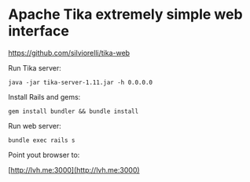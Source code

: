 # Apache Tika extremely simple web interface
https://github.com/silviorelli/tika-web


Run Tika server:

`java -jar tika-server-1.11.jar -h 0.0.0.0`


Install Rails and gems:

`gem install bundler && bundle install`


Run web server:

`bundle exec rails s`


Point yout browser to:

[http://lvh.me:3000](http://lvh.me:3000)

